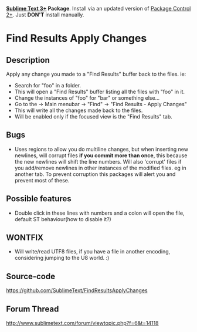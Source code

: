 **[Sublime Text 3+](http://www.sublimetext.com/) Package**. Install via an updated version of  [Package Control 2+](https://sublime.wbond.net/installation). Just **DON'T** install manually.

# Find Results Apply Changes

## Description

Apply any change you made to a "Find Results" buffer back to the files. ie:
- Search for "foo" in a folder.
- This will open a "Find Results" buffer listing all the files with "foo" in it.
- Change the instances of "foo" for "bar" or something else...
- Go to the -> Main menubar -> "Find" -> "Find Results - Apply Changes"
- This will write all the changes made back to the files.
- Will be enabled only if the focused view is the "Find Results" tab.

## Bugs

- Uses regions to allow you do multiline changes, but when inserting new newlines, will corrupt files **if you commit more than once**, this because the new newlines will shift the line numbers. Will also 'corrupt' files if you add/remove newlines in other instances of the modified files. eg in another tab. To prevent corruption this packages will alert you and prevent most of these.

## Possible features

- Double click in these lines with numbers and a colon will open the file, default ST behaviour(how to disable it?)

## WONTFIX

- Will write/read UTF8 files, if you have a file in another encoding, considering jumping to the U8 world. :)

## Source-code

https://github.com/SublimeText/FindResultsApplyChanges

## Forum Thread

http://www.sublimetext.com/forum/viewtopic.php?f=6&t=14118
